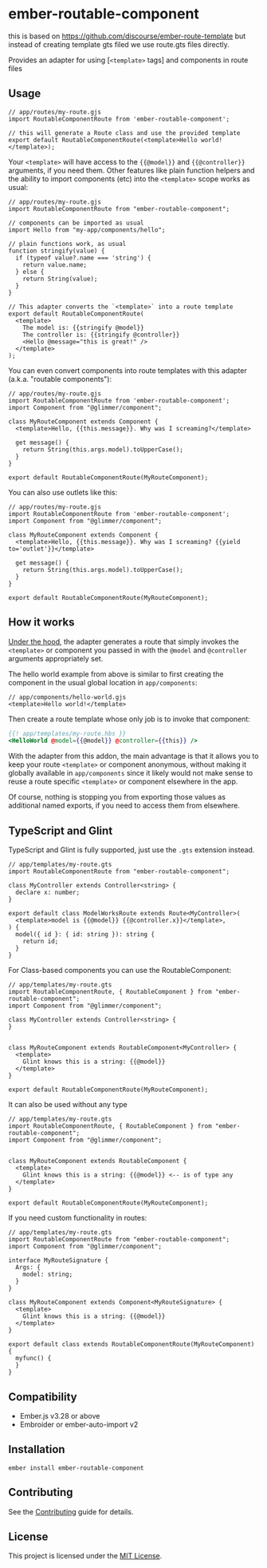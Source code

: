 # ember-routable-component

this is based on https://github.com/discourse/ember-route-template
but instead of creating template gts filed we use route.gts files directly.

[polaris]: https://blog.emberjs.com/ember-5-0-released/#toc_the-journey-towards-ember-polaris
[resources]: https://github.com/NullVoxPopuli/ember-resources/blob/main/docs/docs/README.md
[rfc]: https://rfcs.emberjs.com/id/0779-first-class-component-templates/#typescript

Provides an adapter for using [`<template>` tags] and components in route files

## Usage

```gjs
// app/routes/my-route.gjs
import RoutableComponentRoute from 'ember-routable-component';

// this will generate a Route class and use the provided template
export default RoutableComponentRoute(<template>Hello world!</template>);
```

Your `<template>` will have access to the `{{@model}}` and `{{@controller}}`
arguments, if you need them. Other features like plain function helpers and
the ability to import components (etc) into the `<template>` scope works as
usual:

```gjs
// app/routes/my-route.gjs
import RoutableComponentRoute from "ember-routable-component";

// components can be imported as usual
import Hello from "my-app/components/hello";

// plain functions work, as usual
function stringify(value) {
  if (typeof value?.name === 'string') {
    return value.name;
  } else {
    return String(value);
  }
}

// This adapter converts the `<template>` into a route template
export default RoutableComponentRoute(
  <template>
    The model is: {{stringify @model}}
    The controller is: {{stringify @controller}}
    <Hello @message="this is great!" />
  </template>
);
```

You can even convert components into route templates with this adapter (a.k.a.
"routable components"):

```gjs
// app/routes/my-route.gjs
import RoutableComponentRoute from 'ember-routable-component';
import Component from "@glimmer/component";

class MyRouteComponent extends Component {
  <template>Hello, {{this.message}}. Why was I screaming?</template>

  get message() {
    return String(this.args.model).toUpperCase();
  }
}

export default RoutableComponentRoute(MyRouteComponent);
```

You can also use outlets like this:

```gjs
// app/routes/my-route.gjs
import RoutableComponentRoute from 'ember-routable-component';
import Component from "@glimmer/component";

class MyRouteComponent extends Component {
  <template>Hello, {{this.message}}. Why was I screaming? {{yield to='outlet'}}</template>

  get message() {
    return String(this.args.model).toUpperCase();
  }
}

export default RoutableComponentRoute(MyRouteComponent);
```

## How it works

[Under the hood](./ember-routable-component/src/index.ts), the adapter generates
a route that simply invokes the `<template>` or component you passed
in with the `@model` and `@controller` arguments appropriately set.

The hello world example from above is similar to first creating the component
in the usual global location in `app/components`:

```gjs
// app/components/hello-world.gjs
<template>Hello world!</template>
```

Then create a route template whose only job is to invoke that component:

```hbs
{{! app/templates/my-route.hbs }}
<HelloWorld @model={{@model}} @controller={{this}} />
```

With the adapter from this addon, the main advantage is that it allows you to
keep your route `<template>` or component anonymous, without making it globally
available in `app/components` since it likely would not make sense to reuse a
route specific `<template>` or component elsewhere in the app.

Of course, nothing is stopping you from exporting those values as additional
named exports, if you need to access them from elsewhere.

## TypeScript and Glint

TypeScript and Glint is fully supported, just use the `.gts` extension instead.

```gts
// app/templates/my-route.gts
import RoutableComponentRoute from "ember-routable-component";

class MyController extends Controller<string> {
  declare x: number;
}

export default class ModelWorksRoute extends Route<MyController>(
  <template>model is {{@model}} {{@controller.x}}</template>,
) {
  model({ id }: { id: string }): string {
    return id;
  }
}
```

For Class-based components you can use the RoutableComponent:

```gts
// app/templates/my-route.gts
import RoutableComponentRoute, { RoutableComponent } from "ember-routable-component";
import Component from "@glimmer/component";

class MyController extends Controller<string> {
}


class MyRouteComponent extends RoutableComponent<MyController> {
  <template>
    Glint knows this is a string: {{@model}}
  </template>
}

export default RoutableComponentRoute(MyRouteComponent);
```

It can also be used without any type
```gts
// app/templates/my-route.gts
import RoutableComponentRoute, { RoutableComponent } from "ember-routable-component";
import Component from "@glimmer/component";


class MyRouteComponent extends RoutableComponent {
  <template>
    Glint knows this is a string: {{@model}} <-- is of type any
  </template>
}

export default RoutableComponentRoute(MyRouteComponent);
```

If you need custom functionality in routes:

```gts
// app/templates/my-route.gts
import RoutableComponentRoute from "ember-routable-component";
import Component from "@glimmer/component";

interface MyRouteSignature {
  Args: {
    model: string;
  }
}

class MyRouteComponent extends Component<MyRouteSignature> {
  <template>
    Glint knows this is a string: {{@model}}
  </template>
}

export default class extends RoutableComponentRoute(MyRouteComponent) {
  myfunc() {
  }
}
```


## Compatibility

- Ember.js v3.28 or above
- Embroider or ember-auto-import v2

## Installation

```
ember install ember-routable-component
```

## Contributing

See the [Contributing](CONTRIBUTING.md) guide for details.

## License

This project is licensed under the [MIT License](LICENSE.md).
